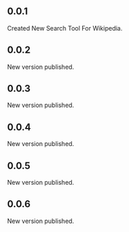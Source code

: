 ## 0.0.1

Created New Search Tool For Wikipedia.

## 0.0.2

New version published.

## 0.0.3

New version published.

## 0.0.4

New version published.

## 0.0.5

New version published.

## 0.0.6

New version published.
